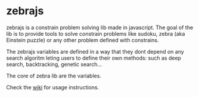 <h1>zebrajs</h1>

zebrajs is a constrain problem solving lib made in javascript. The goal of the lib is to provide tools to solve constrain problems like sudoku, zebra (aka Einstein puzzle) or any other problem defined with constrains.

The zebrajs variables are defined in a way that they dont depend on any search algoritm leting users to define their own methods: such as deep search, backtracking, genetic search...

The core of zebra lib are the variables.

Check the <a href='https://github.com/fsvieira/zebrajs/wiki' >wiki</a> for usage instructions.
